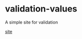 # validation-values
A simple site for validation

[site](https://walefy-validador-de-campos.surge.sh/)
